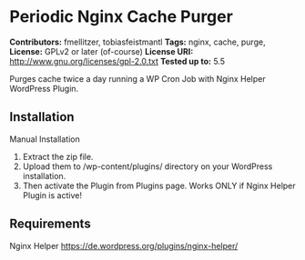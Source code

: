 # Periodic Nginx Cache Purger
**Contributors:** fmellitzer, tobiasfeistmantl
**Tags:** nginx, cache, purge,
**License:** GPLv2 or later (of-course)
**License URI:** http://www.gnu.org/licenses/gpl-2.0.txt
**Tested up to:** 5.5

Purges cache twice a day running a WP Cron Job with Nginx Helper WordPress Plugin.

## Installation

Manual Installation

1. Extract the zip file.
2. Upload them to /wp-content/plugins/ directory on your WordPress installation.
3. Then activate the Plugin from Plugins page. Works ONLY if Nginx Helper Plugin is active!

## Requirements
Nginx Helper https://de.wordpress.org/plugins/nginx-helper/